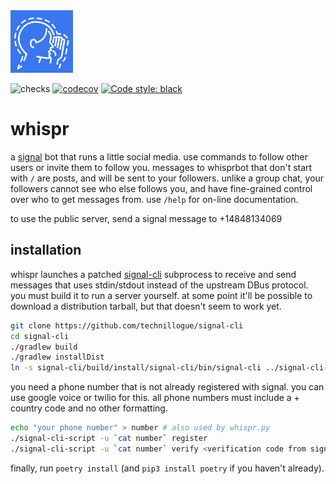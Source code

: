 <img src="https://raw.githubusercontent.com/technillogue/whispr/main/whispr_avatar.png" alt="drawing" width="100"/>

![checks](https://github.com/technillogue/whispr/workflows/checks/badge.svg)
[![codecov](https://codecov.io/gh/technillogue/whispr/branch/main/graph/badge.svg?token=bjcvyeVTsL)](https://codecov.io/gh/technillogue/whispr) [![Code style: black](https://img.shields.io/badge/code%20style-black-000000.svg)](https://github.com/psf/black) 

# whispr

a [signal](https://signal.org/en/download/) bot that runs a little social media. use commands to follow other users or invite them to follow you. messages to whisprbot that don't start with `/` are posts, and will be sent to your followers. unlike a group chat, your followers cannot see who else follows you, and have fine-grained control over who to get messages from. use `/help` for on-line documentation.

to use the public server, send a signal message to +14848134069

## installation 

whispr launches a patched [signal-cli](https://github.com/technillogue/signal-cli) subprocess to receive and send messages that uses stdin/stdout instead of the upstream DBus protocol. you must build it to run a server yourself. at some point it'll be possible to download a distribution tarball, but that doesn't seem to work yet. 

```sh
git clone https://github.com/technillogue/signal-cli
cd signal-cli
./gradlew build
./gradlew installDist
ln -s signal-cli/build/install/signal-cli/bin/signal-cli ../signal-cli-script
```

you need a phone number that is not already registered with signal. you can use google voice or twilio for this. all phone numbers must include a + country code and no other formatting.

```sh
echo "your phone number" > number # also used by whispr.py
./signal-cli-script -u `cat number` register
./signal-cli-script -u `cat number` verify <verification code from signal>
```

finally, run `poetry install` (and `pip3 install poetry` if you haven't already).
